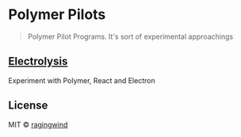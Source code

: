# Polymer Pilots

> Polymer Pilot Programs. It's sort of experimental approachings

## [Electrolysis](/electrolysis)

Experiment with Polymer, React and Electron

## License

MIT © [ragingwind](http://ragingwind.me)
